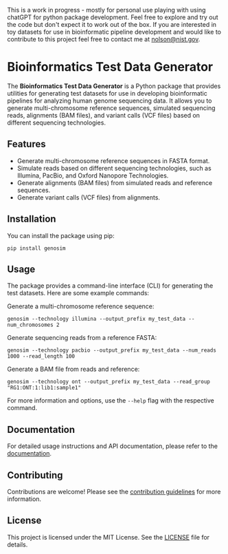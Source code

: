 This is a work in progress - mostly for personal use playing with using chatGPT for python package development. Feel free to explore and try out the code but don't expect it to work out of the box. If you are interested in toy datasets for use in bioinformatic pipeline development and would like to contribute to this project feel free to contact me at nolson@nist.gov.

# Bioinformatics Test Data Generator

The **Bioinformatics Test Data Generator** is a Python package that provides utilities for generating test datasets for use in developing 
bioinformatic pipelines for analyzing human genome sequencing data. It allows you to generate multi-chromosome reference sequences, simulated 
sequencing reads, alignments (BAM files), and variant calls (VCF files) based on different sequencing technologies.

## Features

- Generate multi-chromosome reference sequences in FASTA format.
- Simulate reads based on different sequencing technologies, such as Illumina, PacBio, and Oxford Nanopore Technologies.
- Generate alignments (BAM files) from simulated reads and reference sequences.
- Generate variant calls (VCF files) from alignments.

## Installation

You can install the package using pip:

```shell
pip install genosim
```


## Usage

The package provides a command-line interface (CLI) for generating the test datasets. Here are some example commands:

Generate a multi-chromosome reference sequence:

```shell
genosim --technology illumina --output_prefix my_test_data --num_chromosomes 2
```


Generate sequencing reads from a reference FASTA:

```shell
genosim --technology pacbio --output_prefix my_test_data --num_reads 1000 --read_length 100
```

Generate a BAM file from reads and reference:
```shell
genosim --technology ont --output_prefix my_test_data --read_group "RG1:ONT:1:lib1:sample1"
```


For more information and options, use the `--help` flag with the respective command.

## Documentation

For detailed usage instructions and API documentation, please refer to the 
[documentation](https://github.com/yourusername/bioinformatics_test_data_generator).

## Contributing

Contributions are welcome! Please see the [contribution guidelines](CONTRIBUTING.md) for more information.

## License

This project is licensed under the MIT License. See the [LICENSE](LICENSE) file for details.


